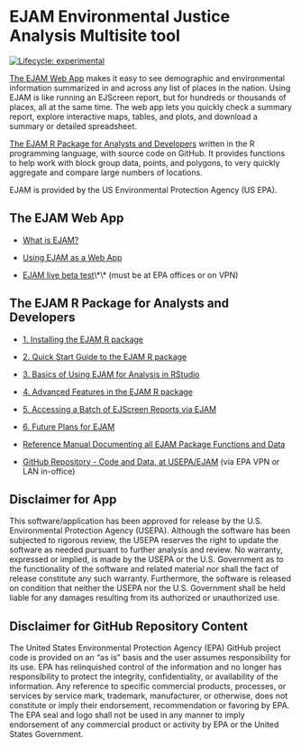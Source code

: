 EJAM Environmental Justice Analysis Multisite tool
================

<!-- README.md is generated from README.Rmd. Please edit Rmd not md  -->
<!-- badges: start -->

[![Lifecycle:
experimental](https://img.shields.io/badge/lifecycle-experimental-orange.svg)](https://lifecycle.r-lib.org/articles/stages.html#experimental)

<!-- badges: end -->

[The EJAM Web App](#the-ejam-web-app) makes it easy to see demographic
and environmental information summarized in and across any list of
places in the nation. Using EJAM is like running an EJScreen report, but
for hundreds or thousands of places, all at the same time. The web app
lets you quickly check a summary report, explore interactive maps,
tables, and plots, and download a summary or detailed spreadsheet.

[The EJAM R Package for Analysts and
Developers](#the-ejam-r-package-for-analysts-and-developers) written in
the R programming language, with source code on GitHub. It provides
functions to help work with block group data, points, and polygons, to
very quickly aggregate and compare large numbers of locations.

EJAM is provided by the US Environmental Protection Agency (US EPA).

## The EJAM Web App

- [What is EJAM?](articles/0_what_is_ejam.html "0_what_is_ejam.html")

- [Using EJAM as a Web App](articles/0_webapp.html "0_webapp.html")

- [EJAM live beta
  test](https://rstudio-connect.dmap-stage.aws.epa.gov/content/cb2bc9cf-75c3-4db1-ad28-e92940fe4438/ "https://rstudio-connect.dmap-stage.aws.epa.gov/content/cb2bc9cf-75c3-4db1-ad28-e92940fe4438/")\*\*
  (must be at EPA offices or on VPN)

## The EJAM R Package for Analysts and Developers

- [1. Installing the EJAM R
  package](articles/1_installing.html "1_installing.html")

- [2. Quick Start Guide to the EJAM R
  package](articles/2_quickstart.html "2_quickstart.html")

- [3. Basics of Using EJAM for Analysis in
  RStudio](articles/3_analyzing.html "3_analyzing.html")

- [4. Advanced Features in the EJAM R
  package](articles/4_advanced.html "4_advanced.html")

- [5. Accessing a Batch of EJScreen Reports via
  EJAM](articles/5_ejscreenapi.html "5_ejscreenapi.html")

- [6. Future Plans for
  EJAM](articles/6_future_plans.html "6_future_plans.html")

- [Reference Manual Documenting all EJAM Package Functions and
  Data](reference/index.html "index.html")

- [GitHub Repository - Code and Data, at
  USEPA/EJAM](https://github.com/USEPA/EJAM#readme "https://github.com/USEPA/EJAM#readme")
  (via EPA VPN or LAN in-office)

## Disclaimer for App

This software/application has been approved for release by the U.S.
Environmental Protection Agency (USEPA). Although the software has been
subjected to rigorous review, the USEPA reserves the right to update the
software as needed pursuant to further analysis and review. No warranty,
expressed or implied, is made by the USEPA or the U.S. Government as to
the functionality of the software and related material nor shall the
fact of release constitute any such warranty. Furthermore, the software
is released on condition that neither the USEPA nor the U.S. Government
shall be held liable for any damages resulting from its authorized or
unauthorized use.

## Disclaimer for GitHub Repository Content

The United States Environmental Protection Agency (EPA) GitHub project
code is provided on an “as is” basis and the user assumes responsibility
for its use. EPA has relinquished control of the information and no
longer has responsibility to protect the integrity, confidentiality, or
availability of the information. Any reference to specific commercial
products, processes, or services by service mark, trademark,
manufacturer, or otherwise, does not constitute or imply their
endorsement, recommendation or favoring by EPA. The EPA seal and logo
shall not be used in any manner to imply endorsement of any commercial
product or activity by EPA or the United States Government.
